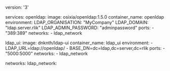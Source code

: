 version: '3'

services:
  openldap:
    image: osixia/openldap:1.5.0
    container_name: openldap
    environment:
      LDAP_ORGANISATION: "MyCompany"
      LDAP_DOMAIN: "ldap.server.rlik"
      LDAP_ADMIN_PASSWORD: "adminpassword"
    ports:
      - "389:389"
    networks:
      - ldap_network

  ldap_ui:
    image: dnknth/ldap-ui
    container_name: ldap_ui
    environment:
      - LDAP_URL=ldap://openldap/
      - BASE_DN=dc=ldap,dc=server,dc=rlik
    ports:
      - "5000:5000"
    networks:
      - ldap_network

networks:
  ldap_network:

